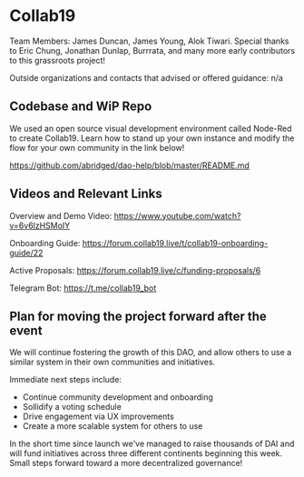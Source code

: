 # Collab19

Team Members: James Duncan, James Young, Alok Tiwari. Special thanks to Eric Chung, Jonathan Dunlap, Burrrata, and many more early contributors to this grassroots project!

Outside organizations and contacts that advised or offered guidance: n/a

## Codebase and WiP Repo

We used an open source visual development environment called Node-Red to create Collab19. Learn how to stand up your own instance and modify the flow for your own community in the link below!

https://github.com/abridged/dao-help/blob/master/README.md

## Videos and Relevant Links
Overview and Demo Video: https://www.youtube.com/watch?v=6v6lzHSMoIY

Onboarding Guide: https://forum.collab19.live/t/collab19-onboarding-guide/22

Active Proposals: https://forum.collab19.live/c/funding-proposals/6

Telegram Bot: https://t.me/collab19_bot

## Plan for moving the project forward after the event
We will continue fostering the growth of this DAO, and allow others to use a similar system in their own communities and initiatives. 

Immediate next steps include:
  * Continue community development and onboarding
  * Sollidify a voting schedule 
  * Drive engagement via UX improvements
  * Create a more scalable system for others to use

In the short time since launch we've managed to raise thousands of DAI and will fund initiatives across three different continents beginning this week. Small steps forward toward a more decentralized governance!
